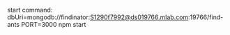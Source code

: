 start command: dbUri=mongodb://findinator:S1290f7992@ds019766.mlab.com:19766/find-ants PORT=3000 npm start